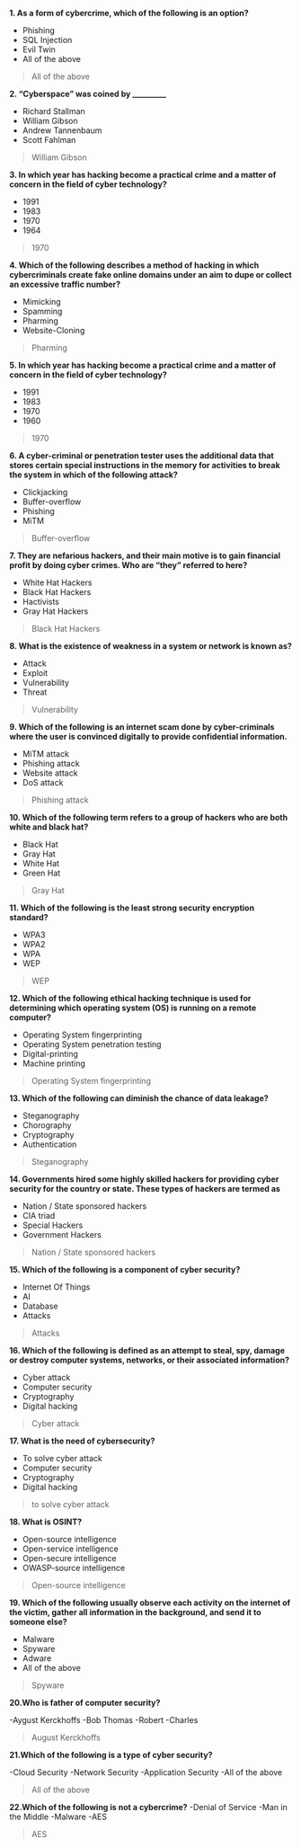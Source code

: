 **1. As a form of cybercrime, which of the following is an option?**

- Phishing 
- SQL Injection
- Evil Twin 
- All of the above

> All of the above

**2. “Cyberspace” was coined by _________**

- Richard Stallman
- William Gibson
- Andrew Tannenbaum
- Scott Fahlman

> William Gibson 

**3.  In which year has hacking become a practical crime and a matter of concern in the field of cyber technology?**

- 1991
- 1983
- 1970
- 1964

> 1970

**4. Which of the following describes a method of hacking in which cybercriminals create fake online domains under an aim to dupe or collect an excessive traffic number?**

- Mimicking 
- Spamming 
- Pharming
- Website-Cloning

> Pharming 

**5. In which year has hacking become a practical crime and a matter of concern in the field of cyber technology?**

- 1991
- 1983
- 1970
- 1960

> 1970

**6. A cyber-criminal or penetration tester uses the additional data that stores certain special instructions in the memory for activities to break the system in which of the following attack?**

- Clickjacking
- Buffer-overflow
- Phishing
- MiTM

> Buffer-overflow 

**7. They are nefarious hackers, and their main motive is to gain financial profit by doing cyber crimes. Who are “they” referred to here?**

- White Hat Hackers
- Black Hat Hackers
- Hactivists
- Gray Hat Hackers

> Black Hat Hackers 

**8. What is the existence of weakness in a system or network is known as?**

- Attack
- Exploit
- Vulnerability
- Threat

> Vulnerability

**9. Which of the following is an internet scam done by cyber-criminals where the user is convinced digitally to provide confidential information.**

- MiTM attack
- Phishing attack
- Website attack
- DoS attack

> Phishing attack

**10. Which of the following term refers to a group of hackers who are both white and black hat?**

- Black Hat 
- Gray Hat
- White Hat
- Green Hat

> Gray Hat

**11. Which of the following is the least strong security encryption standard?** 

- WPA3
- WPA2
- WPA
- WEP

> WEP 

**12. Which of the following ethical hacking technique is used for determining which operating system (OS) is running on a remote computer?**

- Operating System fingerprinting
- Operating System penetration testing
- Digital-printing
- Machine printing

> Operating System fingerprinting

**13. Which of the following can diminish the chance of data leakage?**

- Steganography
- Chorography
- Cryptography
- Authentication

> Steganography 

**14. Governments hired some highly skilled hackers for providing cyber security for the country or state. These types of hackers are termed as**

- Nation / State sponsored hackers
- CIA triad
- Special Hackers
- Government Hackers

> Nation / State sponsored hackers

**15. Which of the following is a component of cyber security?**

- Internet Of Things
- AI
- Database
- Attacks

> Attacks 

**16. Which of the following is defined as an attempt to steal, spy, damage or destroy computer systems, networks, or their associated information?**

- Cyber attack
- Computer security
- Cryptography
- Digital hacking

> Cyber attack


**17. What is the need of cybersecurity?**

- To solve cyber attack
- Computer security
- Cryptography
- Digital hacking

> to solve cyber attack

**18. What is OSINT?**

- Open-source intelligence
- Open-service intelligence
- Open-secure intelligence
- OWASP-source intelligence

> Open-source intelligence 



**19. Which of the following usually observe each activity on the internet of the victim, gather all information in the background, and send it to someone else?**

- Malware
- Spyware
- Adware
- All of the above

> Spyware 


**20.Who is father of computer security?**

-Aygust Kerckhoffs
-Bob Thomas
-Robert 
-Charles

> August Kerckhoffs

**21.Which of the following is a type of cyber security?**

-Cloud Security
-Network Security
-Application Security
-All of the above

> All of the above

**22.Which of the following is not a cybercrime?**
 -Denial of Service
 -Man in the Middle
 -Malware
 -AES

> AES
